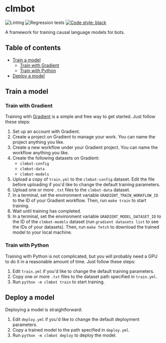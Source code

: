 # clmbot

![Linting](https://github.com/donaghhorgan/clmbot/workflows/Lint%20code%20base/badge.svg)
![Regression tests](https://github.com/donaghhorgan/clmbot/workflows/Regression%20tests/badge.svg)
[![Code style: black](https://img.shields.io/badge/code%20style-black-000000.svg)](https://github.com/psf/black)

A framework for training causal language models for bots.

## Table of contents

- [Train a model](#train-a-model)
  - [Train with Gradient](#train-with-gradient)
  - [Train with Python](#train-with-python)
- [Deploy a model](#deploy-a-model)

## Train a model

### Train with Gradient

Training with [Gradient](https://gradient.run/) is a simple and free way to get started. Just follow these steps:

1. Set up an account with Gradient.
2. Create a project on Gradient to manage your work. You can name the project anything you like.
3. Create a new workflow under your Gradient project. You can name the workflow anything you like.
4. Create the following datasets on Gradient:
   - `clmbot-config`
   - `clmbot-data`
   - `clmbot-models`
5. Upload a copy of `train.yml` to the `clmbot-config` dataset. Edit the file before uploading if you'd like to change the default training parameters.
6. Upload one or more `.txt` files to the `clmbot-data` dataset.
7. In a terminal, set the environment variable `GRADIENT_TRAIN_WORKFLOW_ID` to the ID of your Gradient workflow. Then, run `make train` to start training.
8. Wait until training has completed.
9. In a terminal, set the environment variable `GRADIENT_MODEL_DATASET_ID` to the ID of the `clmbot-models` dataset (run `gradient datasets list` to see the IDs of your datasets). Then, run `make fetch` to download the trained model to your local machine. 

### Train with Python

Training with Python is not complicated, but you will probably need a GPU to do it in a reasonable amount of time. Just follow these steps:

1. Edit `train.yml` if you'd like to change the default training parameters.
2. Copy one or more `.txt` files to the dataset path specified in `train.yml`.
3. Run `python -m clmbot train` to start training.

## Deploy a model

Deploying a model is straightforward:

1. Edit `deploy.yml` if you'd like to change the default deployment parameters.
2. Copy a trained model to the path specified in `deploy.yml`.
3. Run `python -m clmbot deploy` to deploy the model.
